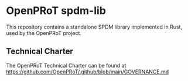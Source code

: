 # OpenPRoT spdm-lib

This repository contains a standalone SPDM library implemented in Rust, used by the OpenPRoT project.

## Technical Charter

The OpenPRoT Technical Charter can be found at
[<u>https://github.com/OpenPRoT/.github/blob/main/GOVERNANCE.md</u>](https://github.com/OpenPRoT/.github/blob/main/GOVERNANCE.md)
